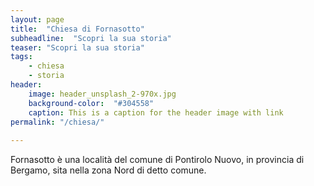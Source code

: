 ```yaml
---
layout: page
title:  "Chiesa di Fornasotto"
subheadline:  "Scopri la sua storia"
teaser: "Scopri la sua storia"
tags:
    - chiesa
    - storia
header:
    image: header_unsplash_2-970x.jpg
    background-color:  "#304558"
    caption: This is a caption for the header image with link
permalink: "/chiesa/"
    
---
```

Fornasotto è una località del comune di Pontirolo Nuovo, in provincia di Bergamo, sita nella zona Nord di detto comune.
